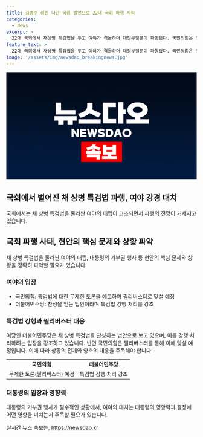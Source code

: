 ```yaml
---
title: 김병주 정신 나간 국힘 발언으로 22대 국회 파행 시작
categories:
  - News
excerpt: >
  22대 국회에서 채상병 특검법을 두고 여야가 격돌하며 대정부질문이 파행됐다. 국민의힘은 필리버스터 예고하며 강행 처리에 맞설 것을 밝히고, 민주당은 범야권과 함께 필리버스터 종료를 시도할 계획이다. 또한, 이에 따른 윤석열 대통령의 거부권 행사 요청도 전망되고 있다. 또한 정신 나간 국민의힘 의원들 발언을 둘러싼 여야 충돌로 본회의가 아수라장이 된 가운데, 사회·교육 분야 대정부질문 파행 가능성도 제기되고 있다. (150자)
feature_text: >
  22대 국회에서 채상병 특검법을 두고 여야가 격돌하며 대정부질문이 파행됐다. 국민의힘은 필리버스터 예고하며 강행 처리에 맞설 것을 밝히고, 민주당은 범야권과 함께 필리버스터 종료를 시도할 계획이다. 또한, 이에 따른 윤석열 대통령의 거부권 행사 요청도 전망되고 있다. 또한 정신 나간 국민의힘 의원들 발언을 둘러싼 여야 충돌로 본회의가 아수라장이 된 가운데, 사회·교육 분야 대정부질문 파행 가능성도 제기되고 있다. (150자)
image: '/assets/img/newsdao_breakingnews.jpg'
---
```


<p><img src="/assets/img/newsdao_breakingnews.jpg" alt="cryptoinkorea 속보" /></p>

<h2 data-ke-size="size26">국회에서 벌어진 채 상병 특검법 파행, 여야 강경 대치</h2>

<p data-ke-size="size16">국회에서는 채 상병 특검법을 둘러싼 여야의 대립이 고조되면서 파행의 전망이 거세지고 있습니다.</p>

<h2 data-ke-size="size24">국회 파행 사태, 현안의 핵심 문제와 상황 파악</h2>

<p data-ke-size="size16">채 상병 특검법을 둘러싼 여야의 대립, 대통령의 거부권 행사 등 현안의 핵심 문제와 상황을 정확히 파악할 필요가 있습니다.</p>

<h3 data-ke-size="size22">여야의 입장</h3>

<ul>
  <li>국민의힘: 특검법에 대한 무제한 토론을 예고하며 필리버스터로 맞설 예정</li>
  <li>더불어민주당: 찬성을 얻는 법안이라며 특검법 강행 처리를 강조</li>
</ul>

<h3 data-ke-size="size22">특검법 강행과 필리버스터 대응</h3>

<p data-ke-size="size16">여당인 더불어민주당은 채 상병 특검법을 찬성하는 법안으로 보고 있으며, 이를 강행 처리하려는 입장을 강조하고 있습니다. 반면 국민의힘은 필리버스터를 통해 이에 맞설 예정입니다. 이에 따라 상황의 전개와 양측의 대응을 주목해야 합니다.</p>

<table>
  <tr>
    <td style="text-align: center; height: 17px;"><b>국민의힘</b></td>
    <td style="text-align: center; height: 17px;"><b>더불어민주당</b></td>
  </tr>
  <tr>
    <td>무제한 토론(필리버스터) 예정</td>
    <td>특검법 강행 처리 강조</td>
  </tr>
</table>

<h3 data-ke-size="size22">대통령의 입장과 영향력</h3>

<p data-ke-size="size16">대통령의 거부권 행사가 필수적인 상황에서, 여야의 대치는 대통령의 영향력과 결정에 어떤 영향을 미치는지 주목할 필요가 있습니다.</p>
실시간 뉴스 속보는, <a href="https://newsdao.kr" rel="dofollow">https://newsdao.kr</a>


